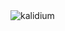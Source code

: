 <img align="center" src="https://github-readme-stats.vercel.app/api?username=kalidium&show_icons=true&locale=en" alt="kalidium" />
